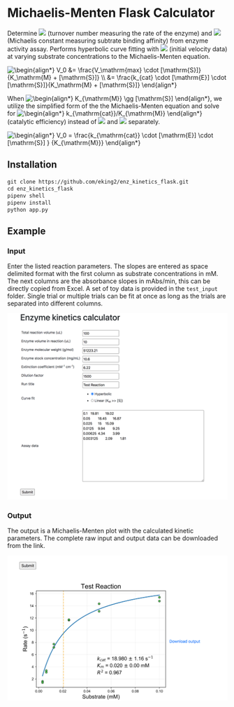 # Michaelis-Menten Flask Calculator

Determine <img src="https://render.githubusercontent.com/render/math?math=k_\mathrm{cat}"> (turnover number measuring the rate of the enzyme) and <img src="https://render.githubusercontent.com/render/math?math=K_\mathrm{M}"> (Michaelis constant measuring subtrate binding affinity) from enzyme activity assay. 
Performs hyperbolic curve fitting with <img src="https://render.githubusercontent.com/render/math?math=V_0"> (initial velocity data) at varying substrate concentrations to the Michaelis-Menten equation.  

<img src=
"https://render.githubusercontent.com/render/math?math=%5CLarge+%5Cdisplaystyle+%5Cbegin%7Balign%2A%7D%0AV_0+%26%3D+%5Cfrac%7BV_%5Cmathrm%7Bmax%7D+%5Ccdot+%5B%5Cmathrm%7BS%7D%5D%7D+%7BK_%5Cmathrm%7BM%7D+%2B+%5B%5Cmathrm%7BS%7D%5D%7D+%5C%5C%0A+%26%3D+%5Cfrac%7Bk_%7Bcat%7D+%5Ccdot+%5B%5Cmathrm%7BE%7D%5D+%5Ccdot+%5B%5Cmathrm%7BS%7D%5D%7D%7BK_%5Cmathrm%7BM%7D+%2B+%5B%5Cmathrm%7BS%7D%5D%7D%0A%5Cend%7Balign%2A%7D%0A" 
alt="\begin{align*}
V_0 &= \frac{V_\mathrm{max} \cdot [\mathrm{S}]} {K_\mathrm{M} + [\mathrm{S}]} \\
 &= \frac{k_{cat} \cdot [\mathrm{E}] \cdot [\mathrm{S}]}{K_\mathrm{M} + [\mathrm{S}]}
\end{align*}
">

When <img src=
"https://render.githubusercontent.com/render/math?math=%5Ctextstyle+%5Cbegin%7Balign%2A%7D%0AK_%7B%5Cmathrm%7BM%7D%7D+%5Cgg+%5B%5Cmathrm%7BS%7D%5D%0A%5Cend%7Balign%2A%7D%0A" 
alt="\begin{align*}
K_{\mathrm{M}} \gg [\mathrm{S}]
\end{align*}
">, we utilize the simplified form of the the Michaelis-Menten equation and solve for <img src=
"https://render.githubusercontent.com/render/math?math=%5Ctextstyle+%5Cbegin%7Balign%2A%7D%0Ak_%7B%5Cmathrm%7Bcat%7D%7D%2FK_%7B%5Cmathrm%7BM%7D%7D+%0A%5Cend%7Balign%2A%7D%0A" 
alt="\begin{align*}
k_{\mathrm{cat}}/K_{\mathrm{M}} 
\end{align*}
"> (catalytic efficiency) instead of <img src="https://render.githubusercontent.com/render/math?math=k_\mathrm{cat}">  and <img src="https://render.githubusercontent.com/render/math?math=K_\mathrm{M}"> separately.

<img src=
"https://render.githubusercontent.com/render/math?math=%5CLarge+%5Cdisplaystyle+%5Cbegin%7Balign%2A%7D%0AV_0+%3D+%5Cfrac%7Bk_%7B%5Cmathrm%7Bcat%7D%7D+%5Ccdot+%5B%5Cmathrm%7BE%7D%5D+%5Ccdot+%5B%5Cmathrm%7BS%7D%5D+%7D+%7BK_%7B%5Cmathrm%7BM%7D%7D%7D%0A%5Cend%7Balign%2A%7D%0A" 
alt="\begin{align*}
V_0 = \frac{k_{\mathrm{cat}} \cdot [\mathrm{E}] \cdot [\mathrm{S}] } {K_{\mathrm{M}}}
\end{align*}
">

## Installation
```
git clone https://github.com/eking2/enz_kinetics_flask.git
cd enz_kinetics_flask
pipenv shell
pipenv install
python app.py
```

## Example

### Input

Enter the listed reaction parameters. 
The slopes are entered as space delimited format with the first column as substrate concentrations in mM. 
The next columns are the absorbance slopes in mAbs/min, this can be directly copied from Excel. 
A set of toy data is provided in the `test_input` folder. 
Single trial or multiple trials can be fit at once as long as the trials are separated into different columns.

![input](assets/inputs.png)

### Output

The output is a Michaelis-Menten plot with the calculated kinetic parameters. The complete raw input and output data can be downloaded from the link. 

![input](assets/output.png)
